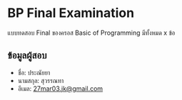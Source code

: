 # BP Final Examination

แบบทดสอบ Final ของครอส Basic of Programming มีทั้งหมด x ข้อ

## ข้อมูลผู้สอบ

- ชื่อ: ประณัยยา 
- นามสกุล: สุวรรณทา
- อีเมล: 27mar03.jk@gmail.com
